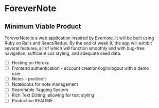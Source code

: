 # ForeverNote

## Minimum Viable Product

ForeverNote is a web application inspired by Evernote. It will be built using Ruby on Rails and React/Redux. By the end of week 9, the app will exhibit several features, all of which will function smoothly and with bug-free navigation, sufficient css styling, and adequate seed data.

- [ ] Hosting on Heroku
- [ ] Frontend authentication - account creation/login/logout with a demo user
- [ ] Notes - post/edit
- [ ] Notebooks for note management
- [ ] Searchable Tagging System
- [ ] Rich Text Editing, allowing for text styling
- [ ] Production README
